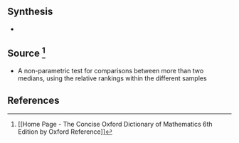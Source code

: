 ## Synthesis
- 
## Source [^1]
- A non-parametric test for comparisons between more than two medians, using the relative rankings within the different samples
## References

[^1]: [[Home Page - The Concise Oxford Dictionary of Mathematics 6th Edition by Oxford Reference]]